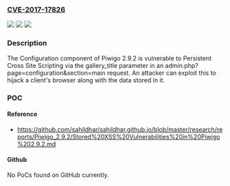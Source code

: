 ### [CVE-2017-17826](https://cve.mitre.org/cgi-bin/cvename.cgi?name=CVE-2017-17826)
![](https://img.shields.io/static/v1?label=Product&message=n%2Fa&color=blue)
![](https://img.shields.io/static/v1?label=Version&message=n%2Fa&color=blue)
![](https://img.shields.io/static/v1?label=Vulnerability&message=n%2Fa&color=brighgreen)

### Description

The Configuration component of Piwigo 2.9.2 is vulnerable to Persistent Cross Site Scripting via the gallery_title parameter in an admin.php?page=configuration&section=main request. An attacker can exploit this to hijack a client's browser along with the data stored in it.

### POC

#### Reference
- https://github.com/sahildhar/sahildhar.github.io/blob/master/research/reports/Piwigo_2.9.2/Stored%20XSS%20Vulnerabilities%20in%20Piwigo%202.9.2.md

#### Github
No PoCs found on GitHub currently.


